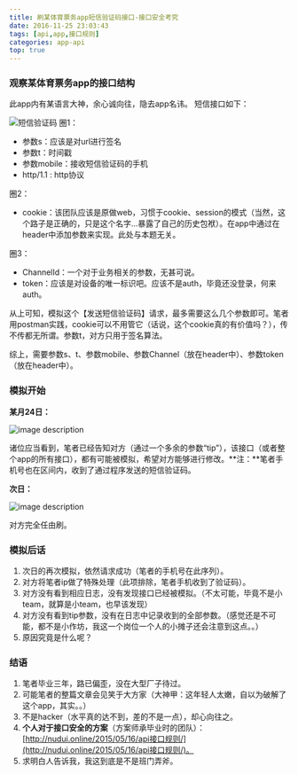 ```yaml
---
title: 刷某体育票务app短信验证码接口-接口安全考究
date: 2016-11-25 23:03:43
tags: [api,app,接口规则]
categories: app-api
top: true
---
```

### 观察某体育票务app的接口结构
此app内有某语言大神，余心诚向往，隐去app名讳。
短信接口如下：

![短信验证码](http://7q5c85.com1.z0.glb.clouddn.com/api3333.png)
圈1：
- 参数s：应该是对url进行签名
- 参数t：时间戳
- 参数mobile：接收短信验证码的手机
- http/1.1 : http协议

圈2：
- cookie：该团队应该是原做web，习惯于cookie、session的模式（当然，这个路子是正确的，只是这个名字...暴露了自己的历史包袱）。在app中通过在header中添加参数来实现。此处与本题无关。

圈3：
- ChannelId：一个对于业务相关的参数，无甚可说。
- token：应该是对设备的唯一标识吧。应该不是auth，毕竟还没登录，何来auth。

从上可知，模拟这个【发送短信验证码】请求，最多需要这么几个参数即可。笔者用postman实践，cookie可以不用管它（话说，这个cookie真的有价值吗？），传不传都无所谓。参数t，对方只用于签名算法。

综上，需要参数s、t、参数mobile、参数Channel（放在header中）、参数token（放在header中）。

### 模拟开始
**某月24日：**

![image description](http://7q5c85.com1.z0.glb.clouddn.com/%E6%A8%A1%E6%8B%9Fapi.png)

诸位应当看到，笔者已经告知对方（通过一个多余的参数“tip”），该接口（或者整个app的所有接口），都有可能被模拟，希望对方能够进行修改。**注：**笔者手机号也在区间内，收到了通过程序发送的短信验证码。

**次日：**

![image description](http://7q5c85.com1.z0.glb.clouddn.com/ciri.png)

对方完全任由刷。

### 模拟后话
1. 次日的再次模拟，依然请求成功（笔者的手机号在此序列）。
2. 对方将笔者ip做了特殊处理（此项排除，笔者手机收到了验证码）。
3. 对方没有看到相应日志，没有发现接口已经被模拟。（不太可能，毕竟不是小team，就算是小team，也早该发现）
4. 对方没有看到tip参数，没有在日志中记录收到的全部参数。（感觉还是不可能，都不是小作坊，我这一个岗位一个人的小摊子还会注意到这点。。）
5. 原因究竟是什么呢？

### 结语
1. 笔者毕业三年，路已偏歪，没在大型厂子待过。
2. 可能笔者的整篇文章会见笑于大方家（大神甲：这年轻人太嫩，自以为破解了这个app，其实。。）
3. 不是hacker（水平真的达不到，差的不是一点），却心向往之。
4. ****个人对于接口安全的方案****（方案师承毕业时的团队）：[http://nudui.online/2015/05/16/api接口规则/](http://nudui.online/2015/05/16/api接口规则/)。
5. 求明白人告诉我，我这到底是不是班门弄斧。


